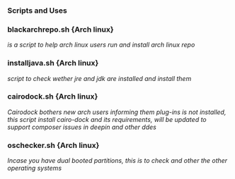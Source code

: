 ### Scripts and Uses

### blackarchrepo.sh {Arch linux}
<i>is a script to help arch linux users run and install arch linux repo</i>


### installjava.sh  {Arch linux}
<i> script to check wether jre and jdk are installed and install them </i>


### cairodock.sh    {Arch linux}
<i> Cairodock bothers new arch users informing them plug-ins is not installed, this script install cairo-dock and its requirements, will be updated to support composer issues in deepin and other ddes</i>

### oschecker.sh {Arch linux}

<i>Incase you have dual booted partitions, this is to check and other the other operating systems</i>